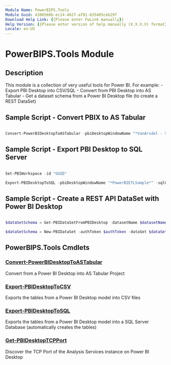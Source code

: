 ```yaml
---
Module Name: PowerBIPS.Tools
Module Guid: 4380560b-ec14-4627-af81-635405ceb29f
Download Help Link: {{Please enter FwLink manually}}
Help Version: {{Please enter version of help manually (X.X.X.X) format}}
Locale: en-US
---
```


# PowerBIPS.Tools Module
## Description
This module is a collection of very useful tools for Power BI.
For example:
    - Export PBI Desktop into CSV/SQL
    - Convert from PBI Desktop into AS Tabular
    - Get a dataset schema from a Power BI Desktop file (to create a REST DataSet)

## Sample Script - Convert PBIX to AS Tabular

```powershell

Convert-PowerBIDesktopToASTabular -pbiDesktopWindowName "*VanArsdel - Sales*" -outputPath "$currentPath\SSAS"

```

## Sample Script - Export PBI Desktop to SQL Server

```powershell

Set-PBIWorkspace -id "GUID"

Export-PBIDesktopToSQL -pbiDesktopWindowName "*PowerBIETLSample*" -sqlConnStr "Data Source=.\sql2017; Initial Catalog=Dummy; Integrated Security=true" -sqlSchema "stg" -Verbose

```

## Sample Script - Create a REST API DataSet with Power BI Desktop

```powershell

$dataSetSchema = Get-PBIDataSetFromPBIDesktop -datasetName $datasetName -pbiDesktopWindowName "*RealTime*"

$dataSetSchema = New-PBIDataSet -authToken $authToken -dataSet $dataSetSchema -ignoreIfDataSetExists

```

## PowerBIPS.Tools Cmdlets
### [Convert-PowerBIDesktopToASTabular](doc\Convert-PowerBIDesktopToASTabular.md)
Convert from a Power BI Desktop into AS Tabular Project

### [Export-PBIDesktopToCSV](doc\Export-PBIDesktopToCSV.md)
Exports the tables from a Power BI Desktop model into CSV files

### [Export-PBIDesktopToSQL](doc\Export-PBIDesktopToSQL.md)
Exports the tables from a Power BI Desktop model into a SQL Server Database (automatically creates the tables)

### [Get-PBIDesktopTCPPort](doc\Get-PBIDesktopTCPPort.md)
Discover the TCP Port of the Analysis Services instance on Power BI Desktop

